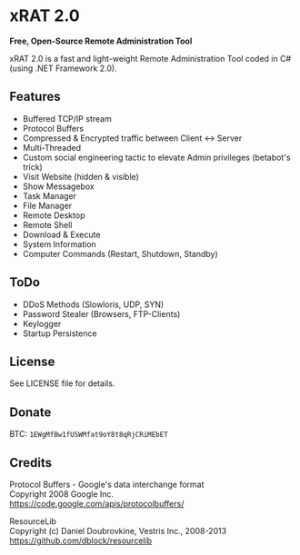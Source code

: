 xRAT 2.0
========
**Free, Open-Source Remote Administration Tool**

xRAT 2.0 is a fast and light-weight Remote Administration Tool coded in C# (using .NET Framework 2.0).

Features
---
* Buffered TCP/IP stream
* Protocol Buffers
* Compressed & Encrypted traffic between Client <-> Server
* Multi-Threaded
* Custom social engineering tactic to elevate Admin privileges (betabot's trick)
* Visit Website (hidden & visible)
* Show Messagebox
* Task Manager
* File Manager
* Remote Desktop
* Remote Shell
* Download & Execute
* System Information
* Computer Commands (Restart, Shutdown, Standby)

ToDo
---
* DDoS Methods (Slowloris, UDP, SYN)
* Password Stealer (Browsers, FTP-Clients)
* Keylogger
* Startup Persistence

License
---
See LICENSE file for details.

Donate
---
BTC: `1EWgMfBw1fUSWMfat9oY8t8qRjCRiMEbET`

Credits
---
Protocol Buffers - Google's data interchange format  
Copyright 2008 Google Inc.  
https://code.google.com/apis/protocolbuffers/

ResourceLib  
Copyright (c) Daniel Doubrovkine, Vestris Inc., 2008-2013  
https://github.com/dblock/resourcelib
